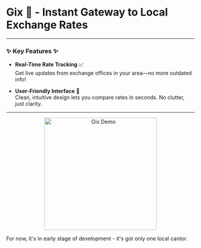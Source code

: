 # Gix 💸 - Instant Gateway to Local Exchange Rates
---

### ✨ Key Features ✨

- **Real-Time Rate Tracking** 📈  
  Get live updates from exchange offices in your area—no more outdated info!

- **User-Friendly Interface** 📱  
  Clean, intuitive design lets you compare rates in seconds. No clutter, just clarity.
---

<div align="center">
  <img src="your-demo-link-here" alt="Gix Demo" width="300" />
  <br>
</div>

For now, it's in early stage of development - it's got only one local cantor.
